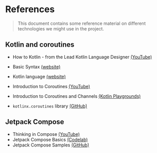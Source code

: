 # References

> This document contains some reference material on different technologies we might use in the project.

## Kotlin and coroutines

+ How to Kotlin - from the Lead Kotlin Language Designer [(YouTube)](https://www.youtube.com/watch?v=6P20npkvcb8)
+ Basic Syntax [(website)](https://kotlinlang.org/docs/reference/basic-syntax.html)
+ Kotlin language [(website)](https://kotlinlang.org)

+ Introduction to Coroutines [(YouTube)](https://www.youtube.com/watch?v=_hfBv0a09Jc)
+ Introduction to Coroutines and Channels [(Kotlin Playgrounds)](https://play.kotlinlang.org/hands-on/Introduction%20to%20Coroutines%20and%20Channels/01_Introduction)
+ `kotlinx.coroutines` library [(GitHub)](https://github.com/Kotlin/kotlinx.coroutines)

## Jetpack Compose

+ Thinking in Compose [(YouTube)](https://www.youtube.com/watch?v=SMOhl9RK0BA)
+ Jetpack Compose Basics [(Codelab)](https://codelabs.developers.google.com/codelabs/jetpack-compose-basics)
+ Jetpack Compose Samples [(GitHub)](https://github.com/android/compose-samples)